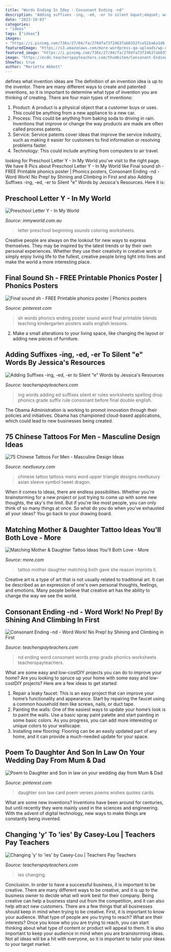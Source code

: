 ```yaml
---
title: "Words Ending In Idey : Consonant Ending -nd"
description: "Adding suffixes -ing, -ed, -er to silent &quot;e&quot; words by jessica&#039;s resources"
date: "2023-10-03"
categories:
- "ideas"
tags: ["ideas"]
images:
- "https://i.pinimg.com/736x/27/04/fa/2704fa73f24637ab0352fce51ba6a1d6.jpg"
featuredImage: "https://s3.amazonaws.com/more-wordpress-qa-uploads/wp-content/uploads/migrated/she-gave-me-reason-mother-daughter-tattoo_0.jpg"
featured_image: "https://i.pinimg.com/736x/27/04/fa/2704fa73f24637ab0352fce51ba6a1d6.jpg"
image: "https://ecdn.teacherspayteachers.com/thumbitem/Consonant-Ending-nd-Word-Work-No-Prep--3372714-1573424999/original-3372714-3.jpg"
ShowToc: true
author: "Marietta Abbott"
---
```



defines what invention ideas are
The definition of an invention idea is up to the inventor. 
There are many different ways to create and patented inventions, so it is important to determine what type of invention you are thinking of creating. There are four main types of inventions: 
1) Product: A product is a physical object that a customer buys or uses. This could be anything from a new appliance to a new car. 
2) Process: This could be anything from baking soda to driving in rain. Inventions that improve or change the way products are made are often called process patents. 
3) Service: Service patents cover ideas that improve the service industry, such as making it easier for customers to find information or resolving problems faster. 
4) Technology: This could include anything from computers to air travel.

	

		
looking for Preschool Letter Y - In My World you've visit to the right page. We have 8 Pics about Preschool Letter Y - In My World like Final sound sh - FREE Printable phonics poster | Phonics posters, Consonant Ending -nd - Word Work! No Prep! by Shining and Climbing in First and also Adding Suffixes -ing, -ed, -er to Silent &quot;e&quot; Words by Jessica&#039;s Resources. Here it is:
		
    
## Preschool Letter Y - In My World

<img loading=lazy src="http://www.inmyworld.com.au/wp-content/uploads/2016/03/Preschool-Letter-Y-Beginning-sounds-coloring-page.jpg" onerror="this.onerror=null;this.src='https://tse4.mm.bing.net/th?id=OIP.I2rC7-e1aH5F_wfQux5XSAHaLH&amp;pid=15.1';" alt="Preschool Letter Y - In My World">

_Source: inmyworld.com.au_

>letter preschool beginning sounds coloring worksheets. 

	

Creative people are always on the lookout for new ways to express themselves. They may be inspired by the latest trends or by their own personal experiences. Whether they use their creativity in creative work or simply enjoy living life to the fullest, creative people bring light into lives and make the world a more interesting place.

    
## Final Sound Sh - FREE Printable Phonics Poster | Phonics Posters

<img loading=lazy src="https://i.pinimg.com/736x/7a/20/a8/7a20a895a1fe0198d34277dde2cbf2dd.jpg" onerror="this.onerror=null;this.src='https://tse3.mm.bing.net/th?id=OIP.RkQP36KxMff27QuB9E9-3AAAAA&amp;pid=15.1';" alt="Final sound sh - FREE Printable phonics poster | Phonics posters">

_Source: pinterest.com_

>sh words phonics ending poster sound word final printable blends teaching kindergarten posters walls english lessons. 

	

2. Make a small alterations to your living space, like changing the layout or adding new pieces of furniture. 

    
## Adding Suffixes -ing, -ed, -er To Silent &quot;e&quot; Words By Jessica&#039;s Resources

<img loading=lazy src="https://ecdn.teacherspayteachers.com/thumbitem/Adding-Suffixes-ing-ed-er-to-Silent-e-Words-2793453-1500873714/original-2793453-2.jpg" onerror="this.onerror=null;this.src='https://tse1.mm.bing.net/th?id=OIP.dWzQ1C7X3_BuorLIyu0uVAAAAA&amp;pid=15.1';" alt="Adding Suffixes -ing, -ed, -er to Silent &quot;e&quot; Words by Jessica&#039;s Resources">

_Source: teacherspayteachers.com_

>ing words adding ed suffixes silent er rules worksheets spelling drop phonics grade suffix rule consonant before final double english. 

	

The Obama Administration is working to promot innovation through their policies and initiatives. Obama has championed cloud-based applications, which could lead to new businesses being created.

    
## 75 Chinese Tattoos For Men - Masculine Design Ideas

<img loading=lazy src="http://nextluxury.com/wp-content/uploads/triangle-chinese-word-mens-upper-back-tattoos.jpg" onerror="this.onerror=null;this.src='https://tse3.mm.bing.net/th?id=OIP.qB33UjKIozrVOnJgFmJh1QHaHa&amp;pid=15.1';" alt="75 Chinese Tattoos For Men - Masculine Design Ideas">

_Source: nextluxury.com_

>chinese tattoo tattoos mens word upper triangle designs nextluxury asian sleeve symbol tweet dragon. 

	

When it comes to ideas, there are endless possibilities. Whether you're brainstorming for a new project or just trying to come up with some new thoughts, the sky's the limit. But if you're like most people, you can only think of so many things at once. So what do you do when you've exhausted all your ideas? You go back to your drawing board.

    
## Matching Mother &amp; Daughter Tattoo Ideas You&#039;ll Both Love - More

<img loading=lazy src="https://s3.amazonaws.com/more-wordpress-qa-uploads/wp-content/uploads/migrated/she-gave-me-reason-mother-daughter-tattoo_0.jpg" onerror="this.onerror=null;this.src='https://tse2.mm.bing.net/th?id=OIP.KsMw7deTrSCa2QhTNCZ1LAHaHa&amp;pid=15.1';" alt="Matching Mother &amp; Daughter Tattoo Ideas You&#039;ll Both Love - More">

_Source: more.com_

>tattoo mother daughter matching both gave she reason imprints ll. 

	

Creative art is a type of art that is not usually related to traditional art. It can be described as an expression of one's own personal thoughts, feelings, and emotions. Many people believe that creative art has the ability to change the way we see the world.

    
## Consonant Ending -nd - Word Work! No Prep! By Shining And Climbing In First

<img loading=lazy src="https://ecdn.teacherspayteachers.com/thumbitem/Consonant-Ending-nd-Word-Work-No-Prep--3372714-1573424999/original-3372714-3.jpg" onerror="this.onerror=null;this.src='https://tse3.mm.bing.net/th?id=OIP.FQPx0xyNNfpHj7vVUJRUPwAAAA&amp;pid=15.1';" alt="Consonant Ending -nd - Word Work! No Prep! by Shining and Climbing in First">

_Source: teacherspayteachers.com_

>nd ending word consonant words prep grade phonics worksheets teacherspayteachers. 

	

What are some easy and low-costDIY projects you can do to improve your home?
Are you looking to spruce up your home with some easy and low-costDIY projects? Here are a few ideas to get started: 
1. Repair a leaky faucet: This is an easy project that can improve your home’s functionality and appearance. Start by repairing the faucet using a common household item like screws, nails, or duct tape. 
2. Painting the walls: One of the easiest ways to update your home’s look is to paint the walls. Use a basic spray paint palette and start painting in some basic colors. As you progress, you can add more interesting or unique colors to your wallscape. 
3. Installing new flooring: Flooring can be an easily updated part of any home, and it can provide a much-needed update for your space.

    
## Poem To Daughter And Son In Law On Your Wedding Day From Mum &amp; Dad

<img loading=lazy src="https://i.pinimg.com/736x/27/04/fa/2704fa73f24637ab0352fce51ba6a1d6.jpg" onerror="this.onerror=null;this.src='https://tse4.mm.bing.net/th?id=OIP.s7Y2x2qmbCLcBB2lVKH5DgHaF4&amp;pid=15.1';" alt="Poem to Daughter and Son in law on your wedding day from Mum &amp; Dad">

_Source: pinterest.com_

>daughter son law card poem verses poems wishes quotes cards. 

	

What are some new inventions?
Inventions have been around for centuries, but until recently they were mainly used in the sciences and engineering. With the advent of digital technology, new ways to make things are constantly being invented.

    
## Changing &#039;y&#039; To &#039;ies&#039; By Casey-Lou | Teachers Pay Teachers

<img loading=lazy src="https://ecdn.teacherspayteachers.com/thumbitem/Changing-y-to-ies-1500875388/original-315587-4.jpg" onerror="this.onerror=null;this.src='https://tse1.mm.bing.net/th?id=OIP.hprcnCe8Tkp5K6Cu77YsPQAAAA&amp;pid=15.1';" alt="Changing &#039;y&#039; to &#039;ies&#039; by Casey-Lou | Teachers Pay Teachers">

_Source: teacherspayteachers.com_

>ies changing. 

	

Conclusion.
In order to have a successful business, it is important to be creative. There are many different ways to be creative, and it is up to the business owner to decide what will work best for their company. Being creative can help a business stand out from the competition, and it can also help attract new customers. There are a few things that all businesses should keep in mind when trying to be creative.
First, it is important to know your audience. What type of people are you trying to reach? What are their interests? Once you know who you are trying to reach, you can start thinking about what type of content or product will appeal to them. It is also important to keep your audience in mind when you are brainstorming ideas. Not all ideas will be a hit with everyone, so it is important to tailor your ideas to your target market.

